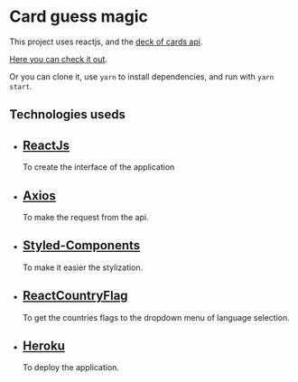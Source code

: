# Card guess magic

This project uses reactjs, and the [deck of cards api](https://deckofcardsapi.com).

[Here you can check it out](https://cardsmagic21.herokuapp.com).

Or you can clone it, use `yarn` to install dependencies, and run with `yarn start`.

## Technologies useds

- ## [ReactJs](https://pt-br.reactjs.org)

  To create the interface of the application

- ## [Axios](https://github.com/axios/axios)

  To make the request from the api.

- ## [Styled-Components](https://styled-components.com)

  To make it easier the stylization.

- ## [ReactCountryFlag](https://github.com/danalloway/react-country-flag)

  To get the countries flags to the dropdown menu of language selection.

- ## [Heroku](https://www.heroku.com)
  To deploy the application.
